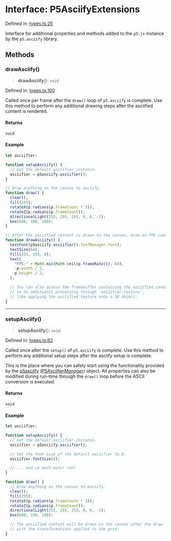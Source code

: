# Interface: P5AsciifyExtensions

Defined in: [types.ts:25](https://github.com/humanbydefinition/p5.asciify/blob/b4847c3686de8aac8ab85c6df8c62f37e7437142/src/lib/types.ts#L25)

Interface for additional properties and methods added to the `p5.js` instance by the `p5.asciify` library.

## Methods

### drawAsciify()

> **drawAsciify**(): `void`

Defined in: [types.ts:100](https://github.com/humanbydefinition/p5.asciify/blob/b4847c3686de8aac8ab85c6df8c62f37e7437142/src/lib/types.ts#L100)

Called once per frame after the `draw()` loop of `p5.asciify` is complete.
Use this method to perform any additional drawing steps after the asciified content is rendered.

#### Returns

`void`

#### Example

```javascript
let asciifier;

function setupAsciify() {
  // Get the default asciifier instance.
  asciifier = p5asciify.asciifier();
}

// Draw anything on the canvas to asciify.
function draw() {
  clear();
  fill(255);
  rotateX(p.radians(p.frameCount * 3));
  rotateZ(p.radians(p.frameCount));
  directionalLight(255, 255, 255, 0, 0, -1);
  box(800, 100, 100);
}

// After the asciified content is drawn to the canvas, draw an FPS counter on top of it.
function drawAsciify() {
  textFont(p5asciify.asciifier().fontManager.font);
  textSize(64);
  fill(255, 255, 0);
  text(
    "FPS:" + Math.min(Math.ceil(p.frameRate()), 60),
    -p.width / 2,
    p.height / 2,
  );

  // You can also access the framebuffer containing the asciified content
  // to do additional processing through `asciifier.texture`,
  // like applying the asciified texture onto a 3D object.
}
```

---

### setupAsciify()

> **setupAsciify**(): `void`

Defined in: [types.ts:62](https://github.com/humanbydefinition/p5.asciify/blob/b4847c3686de8aac8ab85c6df8c62f37e7437142/src/lib/types.ts#L62)

Called once after the `setup()` of `p5.asciify` is complete.
Use this method to perform any additional setup steps after the asciify setup is complete.

This is the place where you can safely start using the functionality provided by the [p5asciify](../variables/p5asciify.md) _([P5AsciifierManager](../classes/P5AsciifierManager.md))_ object.
All properties can also be modified during run-time through the `draw()` loop before the ASCII conversion is executed.

#### Returns

`void`

#### Example

```javascript
let asciifier;

function setupAsciify() {
  // Get the default asciifier instance.
  asciifier = p5asciify.asciifier();

  // Set the font size of the default asciifier to 8.
  asciifier.fontSize(8);

  // ... and so much more! ᓭᘏᒉ
}

function draw() {
  // Draw anything on the canvas to asciify.
  clear();
  fill(255);
  rotateX(p.radians(p.frameCount * 3));
  rotateZ(p.radians(p.frameCount));
  directionalLight(255, 255, 255, 0, 0, -1);
  box(800, 100, 100);

  // The asciified content will be drawn on the canvas after the draw loop
  // with the transformations applied to the grid.
}
```
